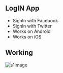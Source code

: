## LogIN App 
   
  
- SignIn with Facebook
- SignIn with Twitter
- Works on Android
- Works on iOS

## Working

 ![s1image](https://i.imgur.com/xeQFssd.gif) 
 


 
 

